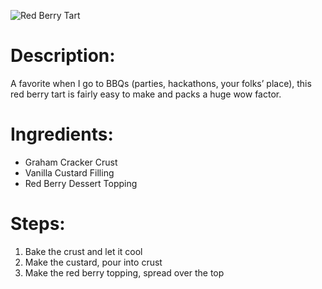 ![Red Berry Tart](https://chowdown.io/images/red-berry-tart.jpg)

# Description:

A favorite when I go to BBQs (parties, hackathons, your folks’ place), this red berry tart is fairly easy to make and packs a huge wow factor.

# Ingredients:

* Graham Cracker Crust
* Vanilla Custard Filling
* Red Berry Dessert Topping

# Steps:

1. Bake the crust and let it cool
2. Make the custard, pour into crust
3. Make the red berry topping, spread over the top
